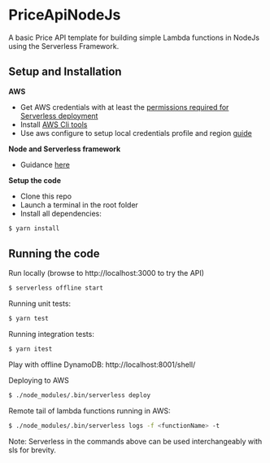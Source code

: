 # PriceApiNodeJs

A basic Price API template for building simple Lambda functions in NodeJs using the Serverless Framework.

## Setup and Installation

**AWS**
- Get AWS credentials with at least the [permissions required for Serverless deployment](https://gist.github.com/ServerlessBot/7618156b8671840a539f405dea2704c8)
- Install [AWS Cli tools](https://docs.aws.amazon.com/cli/latest/userguide/install-windows.html)
- Use aws configure to setup local credentials profile and region [guide](https://docs.aws.amazon.com/cli/latest/userguide/cli-chap-configure.html)

**Node and Serverless framework**
- Guidance [here](https://serverless.com/framework/docs/providers/aws/guide/installation/)

**Setup the code**

- Clone this repo
- Launch a terminal in the root folder
- Install all dependencies:

```sh
$ yarn install
```

## Running the code

Run locally (browse to http://localhost:3000 to try the API)

```sh
$ serverless offline start
```

Running unit tests:

```sh
$ yarn test
```

Running integration tests:

```sh
$ yarn itest
```

Play with offline DynamoDB: http://localhost:8001/shell/

Deploying to AWS
```sh
$ ./node_modules/.bin/serverless deploy
```

Remote tail of lambda functions running in AWS:
```sh
$ ./node_modules/.bin/serverless logs -f <functionName> -t
```

Note: Serverless in the commands above can be used interchangeably with sls for brevity.
